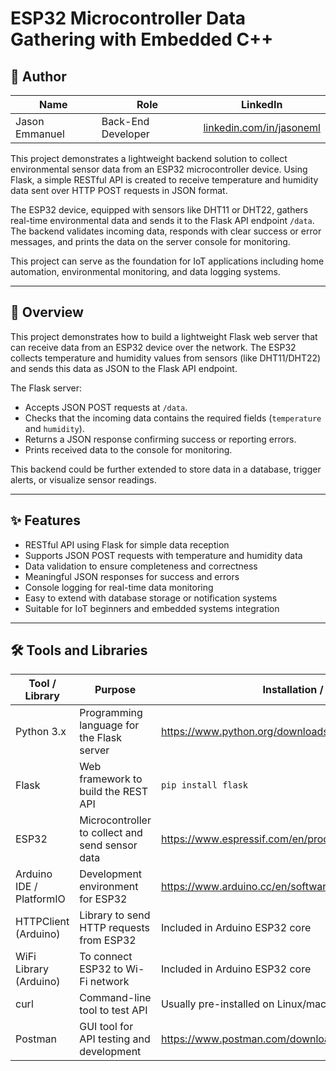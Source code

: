 # ESP32 Microcontroller Data Gathering with Embedded C++

## 👤 Author

| Name            | Role              | LinkedIn                                      |
|-----------------|-------------------|-----------------------------------------------|
| Jason Emmanuel  | Back-End Developer | [linkedin.com/in/jasoneml](https://www.linkedin.com/in/jasoneml/) |

This project demonstrates a lightweight backend solution to collect environmental sensor data from an ESP32 microcontroller device. Using Flask, a simple RESTful API is created to receive temperature and humidity data sent over HTTP POST requests in JSON format.

The ESP32 device, equipped with sensors like DHT11 or DHT22, gathers real-time environmental data and sends it to the Flask API endpoint `/data`. The backend validates incoming data, responds with clear success or error messages, and prints the data on the server console for monitoring.

This project can serve as the foundation for IoT applications including home automation, environmental monitoring, and data logging systems.

---

## 🚀 Overview

This project demonstrates how to build a lightweight Flask web server that can receive data from an ESP32 device over the network. The ESP32 collects temperature and humidity values from sensors (like DHT11/DHT22) and sends this data as JSON to the Flask API endpoint.

The Flask server:

- Accepts JSON POST requests at `/data`.
- Checks that the incoming data contains the required fields (`temperature` and `humidity`).
- Returns a JSON response confirming success or reporting errors.
- Prints received data to the console for monitoring.

This backend could be further extended to store data in a database, trigger alerts, or visualize sensor readings.

---

## ✨ Features

- RESTful API using Flask for simple data reception
- Supports JSON POST requests with temperature and humidity data
- Data validation to ensure completeness and correctness
- Meaningful JSON responses for success and errors
- Console logging for real-time data monitoring
- Easy to extend with database storage or notification systems
- Suitable for IoT beginners and embedded systems integration

---

## 🛠️ Tools and Libraries

| Tool / Library        | Purpose                                           | Installation / Reference                         |
|----------------------|-------------------------------------------------|-------------------------------------------------|
| Python 3.x           | Programming language for the Flask server       | https://www.python.org/downloads/                |
| Flask                | Web framework to build the REST API              | `pip install flask`                              |
| ESP32                | Microcontroller to collect and send sensor data | https://www.espressif.com/en/products/hardware/esp32/overview |
| Arduino IDE / PlatformIO | Development environment for ESP32               | https://www.arduino.cc/en/software               |
| HTTPClient (Arduino) | Library to send HTTP requests from ESP32         | Included in Arduino ESP32 core                    |
| WiFi Library (Arduino)| To connect ESP32 to Wi-Fi network                 | Included in Arduino ESP32 core                    |
| curl                 | Command-line tool to test API                      | Usually pre-installed on Linux/macOS, Windows via https://curl.se/ |
| Postman              | GUI tool for API testing and development          | https://www.postman.com/downloads/                |
